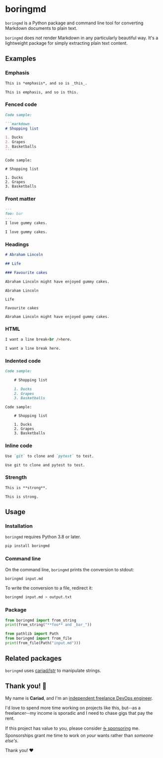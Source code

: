 # boringmd

`boringmd` is a Python package and command line tool for converting Markdown documents to plain text.

`boringmd` does _not_ render Markdown in any particularly beautiful way. It's a lightweight package for simply extracting plain text content.

## Examples

### Emphasis

```markdown
This is *emphasis*, and so is _this_.
```

```text
This is emphasis, and so is this.
```

### Fenced code

````markdown
Code sample:

```markdown
# Shopping list

1. Ducks
2. Grapes
3. Basketballs
```
````

```text
Code sample:

# Shopping list

1. Ducks
2. Grapes
3. Basketballs
```

### Front matter

```markdown
---
foo: bar
---
I love gummy cakes.
```

```text
I love gummy cakes.
```

### Headings

```markdown
# Abraham Lincoln

## Life

### Favourite cakes

Abraham Lincoln might have enjoyed gummy cakes.

```

```text
Abraham Lincoln

Life

Favourite cakes

Abraham Lincoln might have enjoyed gummy cakes.
```

### HTML

```markdown
I want a line break<br />here.
```

```text
I want a line break here.
```

### Indented code

```markdown
Code sample:

    # Shopping list

    1. Ducks
    2. Grapes
    3. Basketballs
```

```text
Code sample:

    # Shopping list

    1. Ducks
    2. Grapes
    3. Basketballs
```

### Inline code

```markdown
Use `git` to clone and `pytest` to test.
```

```text
Use git to clone and pytest to test.
```

### Strength

```markdown
This is **strong**.
```

```text
This is strong.
```

## Usage

### Installation

`boringmd` requires Python 3.8 or later.

```bash
pip install boringmd
```

### Command line

On the command line, `boringmd` prints the conversion to stdout:

```bash
boringmd input.md
```

To write the conversion to a file, redirect it:

```bash
boringmd input.md > output.txt
```

### Package

```python
from boringmd import from_string
print(from_string("**foo** and _bar_"))

from pathlib import Path
from boringmd import from_file
print(from_file(Path("input.md")))
```

## Related packages

`boringmd` uses [cariad/lstr](https://github.com/cariad/lstr) to manipulate strings.

## Thank you! 🎉

My name is **Cariad**, and I'm an [independent freelance DevOps engineer](https://cariad.io).

I'd love to spend more time working on projects like this, but--as a freelancer--my income is sporadic and I need to chase gigs that pay the rent.

If this project has value to you, please consider [☕️ sponsoring](https://github.com/sponsors/cariad) me. Sponsorships grant me time to work on _your_ wants rather than _someone else's_.

Thank you! ❤️
